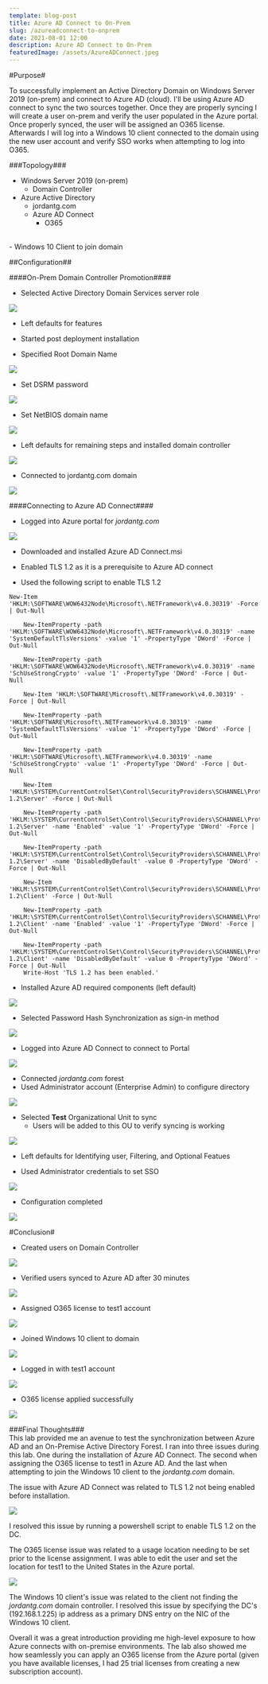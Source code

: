 ```yaml
---
template: blog-post
title: Azure AD Connect to On-Prem
slug: /azureadconnect-to-onprem
date: 2021-08-01 12:00
description: Azure AD Connect to On-Prem
featuredImage: /assets/AzureADConnect.jpeg
---
```


#Purpose#  

To successfully implement an Active Directory Domain on Windows Server 2019 (on-prem) and connect to Azure AD (cloud). I'll be using Azure AD connect to sync the two sources together. Once they are properly syncing I will create a user on-prem and verify the user populated in the Azure portal. Once properly synced, the user will be assigned an O365 license. Afterwards I will log into a Windows 10 client connected to the domain using the new user account and verify SSO works when attempting to log into O365. 

###Topology###  

- Windows Server 2019  (on-prem)
  - Domain Controller 
- Azure Active Directory 
  - jordantg.com
  - Azure AD Connect  
	- O365  
<br>
- Windows 10 Client to join domain  

##Configuration##  

####On-Prem Domain Controller Promotion####  

- Selected Active Directory Domain Services server role  

![](/screenshots/adconnect/adcreation.png) 

- Left defaults for features 


- Started post deployment installation
- Specified Root Domain Name  

![](/screenshots/adconnect/domaincreate.png) 

- Set DSRM password  

![](/screenshots/adconnect/dsrmpw.png) 

- Set NetBIOS domain name  

![](/screenshots/adconnect/netbios.png) 

- Left defaults for remaining steps and installed domain controller

![](/screenshots/adconnect/prereq.png) 

- Connected to jordantg.com domain  

![](/screenshots/adconnect/jtgdomain.png) 
 
####Connecting to Azure AD Connect####  

- Logged into Azure portal for *jordantg.com*  

![](/screenshots/adconnect/portal.png) 

- Downloaded and installed Azure AD Connect.msi  

- Enabled TLS 1.2 as it is a prerequisite to Azure AD connect  
- Used the following script to enable TLS 1.2
```
New-Item 'HKLM:\SOFTWARE\WOW6432Node\Microsoft\.NETFramework\v4.0.30319' -Force | Out-Null

	New-ItemProperty -path 'HKLM:\SOFTWARE\WOW6432Node\Microsoft\.NETFramework\v4.0.30319' -name 'SystemDefaultTlsVersions' -value '1' -PropertyType 'DWord' -Force | Out-Null

	New-ItemProperty -path 'HKLM:\SOFTWARE\WOW6432Node\Microsoft\.NETFramework\v4.0.30319' -name 'SchUseStrongCrypto' -value '1' -PropertyType 'DWord' -Force | Out-Null

	New-Item 'HKLM:\SOFTWARE\Microsoft\.NETFramework\v4.0.30319' -Force | Out-Null

	New-ItemProperty -path 'HKLM:\SOFTWARE\Microsoft\.NETFramework\v4.0.30319' -name 'SystemDefaultTlsVersions' -value '1' -PropertyType 'DWord' -Force | Out-Null

	New-ItemProperty -path 'HKLM:\SOFTWARE\Microsoft\.NETFramework\v4.0.30319' -name 'SchUseStrongCrypto' -value '1' -PropertyType 'DWord' -Force | Out-Null

	New-Item 'HKLM:\SYSTEM\CurrentControlSet\Control\SecurityProviders\SCHANNEL\Protocols\TLS 1.2\Server' -Force | Out-Null
	
	New-ItemProperty -path 'HKLM:\SYSTEM\CurrentControlSet\Control\SecurityProviders\SCHANNEL\Protocols\TLS 1.2\Server' -name 'Enabled' -value '1' -PropertyType 'DWord' -Force | Out-Null
	
	New-ItemProperty -path 'HKLM:\SYSTEM\CurrentControlSet\Control\SecurityProviders\SCHANNEL\Protocols\TLS 1.2\Server' -name 'DisabledByDefault' -value 0 -PropertyType 'DWord' -Force | Out-Null
	
	New-Item 'HKLM:\SYSTEM\CurrentControlSet\Control\SecurityProviders\SCHANNEL\Protocols\TLS 1.2\Client' -Force | Out-Null
	
	New-ItemProperty -path 'HKLM:\SYSTEM\CurrentControlSet\Control\SecurityProviders\SCHANNEL\Protocols\TLS 1.2\Client' -name 'Enabled' -value '1' -PropertyType 'DWord' -Force | Out-Null
	
	New-ItemProperty -path 'HKLM:\SYSTEM\CurrentControlSet\Control\SecurityProviders\SCHANNEL\Protocols\TLS 1.2\Client' -name 'DisabledByDefault' -value 0 -PropertyType 'DWord' -Force | Out-Null
	Write-Host 'TLS 1.2 has been enabled.'
```  

- Installed Azure AD required components (left default)  

![](/screenshots/adconnect/adconnectcomponents.png) 

- Selected Password Hash Synchronization as sign-in method  

![](/screenshots/adconnect/hash.png) 

- Logged into Azure AD Connect to connect to Portal

![](/screenshots/adconnect/login.png) 

- Connected *jordantg.com* forest 
- Used Administrator account (Enterprise Admin) to configure directory  

![](/screenshots/adconnect/jordantgforest.png) 

- Selected **Test** Organizational Unit to sync  
  - Users will be added to this OU to verify syncing is working

![](/screenshots/adconnect/oufiltering.png) 

- Left defaults for Identifying user, Filtering, and Optional Featues  

- Used Administrator credentials to set SSO

![](/screenshots/adconnect/sso.png) 

- Configuration completed  

![](/screenshots/adconnect/configcomplete.png) 

#Conclusion#  

- Created users on Domain Controller  

![](/screenshots/adconnect/createdusers.png) 

- Verified users synced to Azure AD after 30 minutes  

![](/screenshots/adconnect/azureadusers.png) 

- Assigned O365 license to test1 account  

![](/screenshots/adconnect/o365license.png) 

- Joined Windows 10 client to domain  

![](/screenshots/adconnect/win10joined.png) 

- Logged in with test1 account  

![](/screenshots/adconnect/win10loggedin.png) 

- O365 license applied successfully  

![](/screenshots/adconnect/o365working.png) 

###Final Thoughts###  
This lab provided me an avenue to test the synchronization between Azure AD and an On-Premise Active Directory Forest. I ran into three issues during this lab. One during the installation of Azure AD Connect. The second when assigning the O365 license to test1 in Azure AD. And the last when attempting to join the Windows 10 client to the *jordantg.com* domain. 

The issue with Azure AD Connect was related to TLS 1.2 not being enabled before installation.  

![](/screenshots/adconnect/tlserror.png) 


I resolved this issue by running a powershell script to enable TLS 1.2 on the DC.  

The O365 license issue was related to a usage location needing to be set prior to the license assignment. I was able to edit the user and set the location for test1 to the United States in the Azure portal. 

![](/screenshots/adconnect/setlocation.png) 


The Windows 10 client's issue was related to the client not finding the *jordantg.com* domain controller. I resolved this issue by specifying the DC's (192.168.1.225) ip address as a primary DNS entry on the NIC of the Windows 10 client. 

Overall it was a great introduction providing me high-level exposure to how Azure connects with on-premise environments. The lab also showed me how seamlessly you can apply an O365 license from the Azure portal (given you have available licenses, I had 25 trial licenses from creating a new subscription account). 







